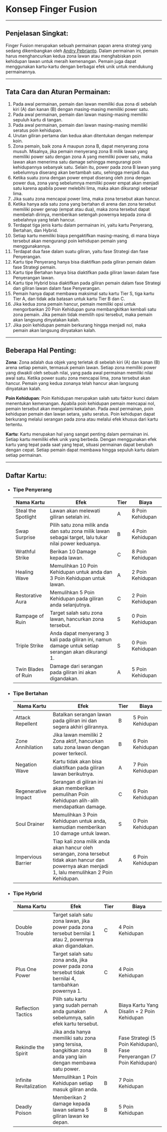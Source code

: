 # Konsep Finger Fusion

---

## Penjelasan Singkat:

Finger Fusion merupakan sebuah permainan papan arena strategi yang sedang dikembangkan oleh [Andry Pebrianto](https://github.com/andry-pebrianto). Dalam permainan ini, pemain harus menghancurkan kedua zona lawan atau menghabiskan poin kehidupan lawan untuk meraih kemenangan. Pemain juga dapat menggunakan kartu-kartu dengan berbagai efek unik untuk mendukung permainannya.

---

## Tata Cara dan Aturan Permainan:

1. Pada awal permainan, pemain dan lawan memiliki dua zona di sebelah kiri (A) dan kanan (B) dengan masing-masing memiliki power satu.
2. Pada awal permainan, pemain dan lawan masing-masing memiliki sepuluh kartu di tangan.
3. Pada awal permainan, pemain dan lawan masing-masing memiliki seratus poin kehidupan.
4. Urutan giliran pertama dan kedua akan ditentukan dengan melempar koin.
5. Zona pemain, baik zona A maupun zona B, dapat menyerang zona musuh. Misalnya, jika pemain menyerang zona B milik lawan yang memiliki power satu dengan zona A yang memiliki power satu, maka lawan akan menerima satu damage sehingga mengurangi poin kehidupannya sebanyak satu. Selain itu, power pada zona B lawan yang sebelumnya diserang akan bertambah satu, sehingga menjadi dua.
6. Ketika suatu zona dengan power empat diserang oleh zona dengan power dua, zona yang sebelumnya memiliki power empat akan menjadi satu karena apabila power melebihi lima, maka akan dikurangi sebesar lima.
7. Jika suatu zona mencapai power lima, maka zona tersebut akan hancur.
8. Ketika hanya ada satu zona yang bertahan di arena dan zona tersebut memiliki power genap (empat atau dua), maka zona tersebut dapat membelah dirinya, memberikan setengah powernya kepada zona di sebelahnya yang telah hancur.
9. Terdapat tiga jenis kartu dalam permainan ini, yaitu kartu Penyerang, Bertahan, dan Hybrid.
10. Setiap kartu memiliki biaya pengaktifkan masing-masing, di mana biaya tersebut akan mengurangi poin kehidupan pemain yang menggunakannya.
11. Terdapat dua fase dalam suatu giliran, yaitu fase Strategi dan fase Penyerangan.
12. Kartu tipe Penyerang hanya bisa diaktifkan pada giliran pemain dalam fase Strategi pemain.
13. Kartu tipe Bertahan hanya bisa diaktifkan pada giliran lawan dalam fase Penyerangan lawan.
14. Kartu tipe Hybrid bisa diaktifkan pada giliran pemain dalam fase Strategi dan giliran lawan dalam fase Penyerangan.
15. Pemain hanya dapat membawa maksimal satu kartu Tier S, tiga kartu Tier A, dan tidak ada batasan untuk kartu Tier B dan C.
16. Jika kedua zona pemain hancur, pemain memiliki opsi untuk mengorbankan 20 Poin Kehidupan guna membangkitkan kembali satu zona pemain. Jika pemain tidak memilih opsi tersebut, maka pemain akan langsung dinyatakan kalah.
17. Jika poin kehidupan pemain berkurang hingga menjadi nol, maka pemain akan langsung dinyatakan kalah.

---

## Beberapa Hal Penting:

**Zona**:
Zona adalah dua objek yang terletak di sebelah kiri (A) dan kanan (B) arena setiap pemain, termasuk pemain lawan. Setiap zona memiliki power yang diwakili oleh sebuah nilai, yang pada awal permainan memiliki nilai awal satu. Ketika power suatu zona mencapai lima, zona tersebut akan hancur. Pemain yang kedua zonanya telah hancur akan langsung dinyatakan kalah.

**Poin Kehidupan**:
Poin Kehidupan merupakan salah satu faktor kunci dalam menentukan kemenangan. Apabila poin kehidupan pemain mencapai nol, pemain tersebut akan mengalami kekalahan. Pada awal permainan, poin kehidupan pemain dan lawan setara, yaitu seratus. Poin kehidupan dapat berkurang melalui serangan pada zona atau melalui efek khusus dari kartu tertentu.

**Kartu**:
Kartu merupakan hal yang sangat penting dalam permainan ini. Setiap kartu memiliki efek unik yang berbeda. Dengan menggunakan efek kartu yang tepat pada saat yang tepat, situasi permainan dapat berubah dengan cepat. Setiap pemain dapat membawa hingga sepuluh kartu dalam setiap permainan.

---

## Daftar Kartu:

- ### Tipe Penyerang

  | Nama Kartu          | Efek                                                                                                  | Tier | Biaya            |
  | ------------------- | ----------------------------------------------------------------------------------------------------- | ---- | ---------------- |
  | Steal the Spotlight | Lawan akan melewati giliran setelah ini.                                                              | A    | 8 Poin Kehidupan |
  | Swap Surprise       | Pilih satu zona milik anda dan satu zona milik lawan sebagai target, lalu tukar nilai power keduanya. | B    | 4 Poin Kehidupan |
  | Wrathful Strike     | Berikan 10 Damage kepada lawan.                                                                       | C    | 8 Poin Kehidupan |
  | Healing Wave        | Memulihkan 10 Poin Kehidupan untuk anda dan 3 Poin Kehidupan untuk lawan.                             | A    | 2 Poin Kehidupan |
  | Restorative Aura    | Memulihkan 5 Poin Kehidupan pada giliran anda selanjutnya.                                            | C    | 2 Poin Kehidupan |
  | Rampage of Ruin     | Target salah satu zona lawan, hancurkan zona tersebut.                                                | S    | 0 Poin Kehidupan |
  | Triple Strike       | Anda dapat menyerang 3 kali pada giliran ini, namun damage untuk setiap serangan akan dikurangi 1.    | S    | 0 Poin Kehidupan |
  | Twin Blades of Ruin | Damage dari serangan pada giliran ini akan digandakan.                                                | A    | 5 Poin Kehidupan |

- ### Tipe Bertahan

  | Nama Kartu          | Efek                                                                                                              | Tier | Biaya            |
  | ------------------- | ----------------------------------------------------------------------------------------------------------------- | ---- | ---------------- |
  | Attack Repellent    | Batalkan serangan lawan pada giliran ini dan segera akhiri gilirannya.                                            | B    | 5 Poin Kehidupan |
  | Zone Annihilation   | Jika lawan memiliki 2 Zona aktif, hancurkan satu zona lawan dengan power terkecil.                                | B    | 6 Poin Kehidupan |
  | Negation Wave       | Kartu tidak akan bisa diaktifkan pada giliran lawan berikutnya.                                                   | A    | 7 Poin Kehidupan |
  | Regenerative Impact | Serangan di giliran ini akan memberikan pemulihan Poin Kehidupan alih-alih mendapatkan damage.                    | C    | 6 Poin Kehidupan |
  | Soul Drainer        | Memulihkan 3 Poin Kehidupan untuk anda, kemudian memberikan 10 damage untuk lawan.                                | S    | 0 Poin Kehidupan |
  | Impervious Barrier  | Tiap kali zona milik anda akan hancur oleh serangan, zona tersebut tidak akan hancur dan powernya akan menjadi 1, lalu memulihkan 2 Poin Kehidupan. | A    | 6 Poin Kehidupan |

- ### Tipe Hybrid

  | Nama Kartu              | Efek                                                                                                       | Tier | Biaya                                                                 |
  | ----------------------- | ---------------------------------------------------------------------------------------------------------- | ---- | --------------------------------------------------------------------- |
  | Double Trouble          | Target salah satu zona lawan, jika power pada zona tersebut bernilai 1 atau 2, powernya akan digandakan.   | C    | 4 Poin Kehidupan                                                      |
  | Plus One Power          | Target salah satu zona anda, jika power pada zona tersebut tidak bernilai 4, tambahkan powernya 1.         | C    | 4 Poin Kehidupan                                                      |
  | Reflection Tactics      | Pilih satu kartu yang sudah pernah anda gunakan sebelumnya, salin efek kartu tersebut.                     | A    | Biaya Kartu Yang Disalin + 2 Poin Kehidupan                           |
  | Rekindle the Spirit     | Jika anda hanya memiliki satu zona yang tersisa, bangkitkan zona anda yang lain dengan membawa satu power. | B    | Fase Strategi (5 Poin Kehidupan), Fase Penyerangan (7 Poin Kehidupan) |
  | Infinite Revitalization | Memulihkan 1 Poin Kehidupan setiap masuk giliran anda.                                                     | B    | 7 Poin Kehidupan                                                      |
  | Deadly Poison           | Memberikan 2 damage kepada lawan selama 5 giliran lawan ke depan.                                          | B    | 5 Poin Kehidupan                                                      |
